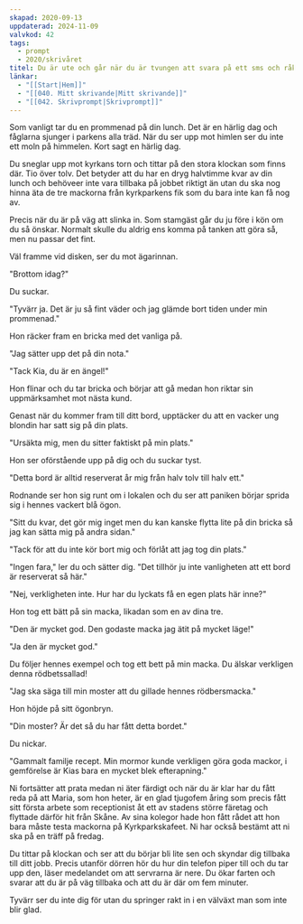 ```yaml
---
skapad: 2020-09-13
uppdaterad: 2024-11-09
valvkod: 42
tags:
  - prompt
  - 2020/skrivåret
titel: Du är ute och går när du är tvungen att svara på ett sms och råkar stöta ihop med någon
länkar:
  - "[[Start|Hem]]"
  - "[[040. Mitt skrivande|Mitt skrivande]]"
  - "[[042. Skrivprompt|Skrivprompt]]"
---
```

Som vanligt tar du en prommenad på din lunch. Det är en härlig dag och fåglarna sjunger i parkens alla träd. När du ser upp mot himlen ser du inte ett moln på himmelen. Kort sagt en härlig dag.

Du sneglar upp mot kyrkans torn och tittar på den stora klockan som finns där. Tio över tolv. Det betyder att du har en dryg halvtimme kvar av din lunch och behöveer inte vara tillbaka på jobbet riktigt än utan du ska nog hinna äta de tre mackorna från kyrkparkens fik som du bara inte kan få nog av.

Precis när du är på väg att slinka in. Som stamgäst går du ju före i kön om du så önskar. Normalt skulle du aldrig ens komma på tanken att göra så, men nu passar det fint.

Väl framme vid disken, ser du mot ägarinnan.

"Brottom idag?"

Du suckar.

"Tyvärr ja. Det är ju så fint väder och jag glämde bort tiden under min prommenad."

Hon räcker fram en bricka med det vanliga på.

"Jag sätter upp det på din nota."

"Tack Kia, du är en ängel!"

Hon flinar och du tar bricka och börjar att gå medan hon riktar sin uppmärksamhet mot nästa kund.

Genast när du kommer fram till ditt bord, upptäcker du att en vacker ung blondin har satt sig på din plats. 

"Ursäkta mig, men du sitter faktiskt på min plats."

Hon ser oförstående upp på dig och du suckar tyst.

"Detta bord är alltid reserverat år mig från halv tolv till halv ett."

Rodnande ser hon sig runt om i lokalen och du ser att paniken börjar sprida sig i hennes vackert blå ögon.

"Sitt du kvar, det gör mig inget men du kan kanske flytta lite på din bricka så jag kan sätta mig på andra sidan."

"Tack för att du inte kör bort mig och förlåt att jag tog din plats."

"Ingen fara," ler du och sätter dig. "Det tillhör ju inte vanligheten att ett bord är reserverat så här."

"Nej, verkligheten inte. Hur har du lyckats få en egen plats här inne?"

Hon tog ett bätt på sin macka, likadan som en av dina tre.

"Den är mycket god. Den godaste macka jag ätit på mycket läge!"

"Ja den är mycket god."

Du följer hennes exempel och tog ett bett på min macka. Du älskar verkligen denna rödbetssallad!

"Jag ska säga till min moster att du gillade hennes rödbersmacka."

Hon höjde på sitt ögonbryn.

"Din moster? Är det så du har fått detta bordet."

Du nickar.

"Gammalt familje recept. Min mormor kunde verkligen göra goda mackor, i gemförelse är Kias bara en mycket blek efterapning."

Ni fortsätter att prata medan ni äter färdigt och när du är klar har du fått reda på att Maria, som hon heter, är en glad tjugofem åring som precis fått sitt första arbete som receptionist åt ett av stadens större färetag och flyttade därför hit från Skåne. Av sina kolegor hade hon fått rådet att hon bara måste testa mackorna på Kyrkparkskafeet. Ni har också bestämt att ni ska på en träff på fredag.

Du tittar på klockan och ser att du börjar bli lite sen och skyndar dig tillbaka till ditt jobb. Precis utanför dörren hör du hur din telefon piper till och du tar upp den, läser medelandet om att servrarna är nere. Du ökar farten och svarar att du är på väg tillbaka och att du är där om fem minuter.

Tyvärr ser du inte dig för utan du springer rakt in i en välväxt man som inte blir glad.
